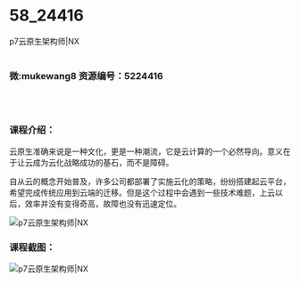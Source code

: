 # 58_24416
p7云原生架构师|NX
<br/></br>
<h3>微:mukewang8 资源编号：5224416</h3>
<br/></br>
<h3>课程介绍：</h3>
<p><a title="查看与 云原生 相关的文章" target="_blank">云原生</a>准确来说是一种文化，更是一种潮流，它是云计算的一个必然导向。意义在于让云成为云化战略成功的基石，而不是障碍。</p>
<p>自从云的概念开始普及，许多公司都部署了实施云化的策略，纷纷搭建起云平台，希望完成传统应用到云端的迁移。但是这个过程中会遇到一些技术难题，上云以后，效率并没有变得奇高，故障也没有迅速定位。</p>
<p><img src="https://www.ko996.com/wp-content/uploads/img/2022/05/1-110-300x145.png" alt="p7云原生架构师|NX"></p>
<div class="info-desc">
<h3>课程截图：</h3>
<p><img src="https://www.ko996.com/wp-content/uploads/img/2022/05/2-100.png" alt="p7云原生架构师|NX"></p>


			
</div>
